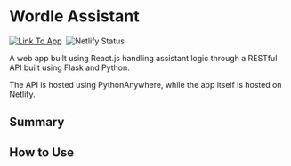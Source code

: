 # Wordle Assistant
[![Link To App](https://img.shields.io/badge/-Link%20To%20App-blue)](https://tjoab-wordle-assistant.netlify.app/)&nbsp; 
![Netlify Status](https://api.netlify.com/api/v1/badges/739eb0fc-bef0-4ff5-8b61-b3336dd4b481/deploy-status)



A web app built using React.js handling assistant logic through a RESTful API built using Flask and Python.

The API is hosted using PythonAnywhere, while the app itself is hosted on Netlify.

## Summary

## How to Use
